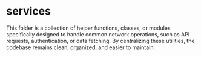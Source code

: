 # services

This folder is a collection of helper functions, classes, or modules specifically designed to handle common network operations, such as API requests, authentication, or data fetching. By centralizing these utilities, the codebase remains clean, organized, and easier to maintain.
